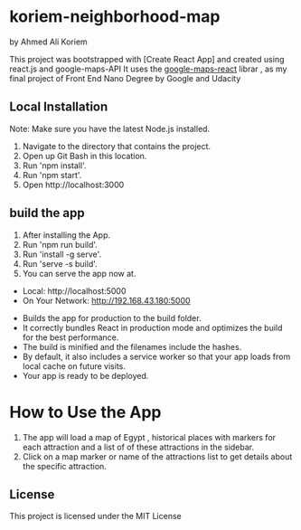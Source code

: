 # koriem-neighborhood-map
by Ahmed Ali Koriem

This project was bootstrapped with [Create React App] and created using react.js and google-maps-API It uses the [google-maps-react](https://www.npmjs.com/package/google-maps-react) librar , as my final project of Front End Nano Degree by Google and Udacity

## Local Installation
Note: Make sure you have the latest Node.js installed.
1. Navigate to the directory that contains the project.
2. Open up Git Bash in this location.
3. Run 'npm install'.
4. Run 'npm start'.
5. Open http://localhost:3000

## build the app
1. After installing the App.
2. Run 'npm run build'.
3. Run 'install -g serve'.
3. Run 'serve -s build'.
5. You can serve the app now at.
 - Local:            http://localhost:5000
 - On Your Network:  http://192.168.43.180:5000

* Builds the app for production to the build folder.
* It correctly bundles React in production mode and optimizes the build for the best performance.
* The build is minified and the filenames include the hashes.
* By default, it also includes a service worker so that your app loads from local cache on future visits.
* Your app is ready to be deployed.

# How to Use the App
1. The app will load a map of Egypt , historical places with markers for each attraction and a list of of these attractions in the sidebar.
2. Click on a map marker or name of the attractions list to get details about the specific attraction.

## License
This project is licensed under the MIT License